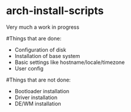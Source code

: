 # arch-install-scripts

Very much a work in progress

#Things that are done:
- Configuration of disk
- Installation of base system
- Basic settings like hostname/locale/timezone
- User config

#Things that are not done:
- Bootloader installation
- Driver installation
- DE/WM installation
